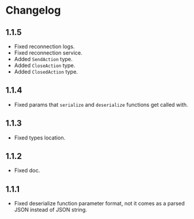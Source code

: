 # Changelog

## 1.1.5

- Fixed reconnection logs.
- Fixed reconnection service.
- Added `SendAction` type.
- Added `CloseAction` type.
- Added `ClosedAction` type.

## 1.1.4

- Fixed params that `serialize` and `deserialize` functions get called with.

## 1.1.3

- Fixed types location.

## 1.1.2

- Fixed doc.

## 1.1.1

- Fixed deserialize function parameter format, not it comes as a parsed JSON instead of JSON string.
